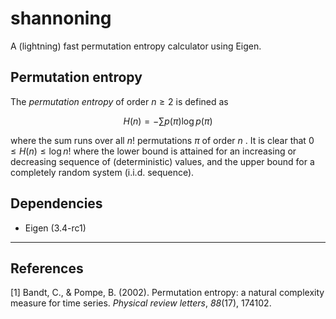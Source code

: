 # shannoning

A (lightning) fast permutation entropy calculator using Eigen.


## Permutation entropy
The _permutation entropy_ of order $n \geq 2$ is defined as

$$
H(n) = - \sum p(\pi) \log p(\pi)
$$

where the sum runs over all $n!$ permutations $\pi$ of order $n$ . It is clear that $0 \leq H(n) \leq \log n!$ where the lower bound is attained for an increasing or decreasing sequence of (deterministic) values, and the upper bound for a completely random system (i.i.d. sequence). 



## Dependencies
 - Eigen (3.4-rc1)

---

## References

<a id="1">[1]</a>
Bandt, C., & Pompe, B. (2002). Permutation entropy: a natural complexity measure for time series. _Physical review letters_, _88_(17), 174102.
